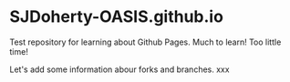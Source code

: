 # SJDoherty-OASIS.github.io
Test repository for learning about Github Pages. 
Much to learn!
Too little time!

Let's add some information abour forks and branches.
xxx
